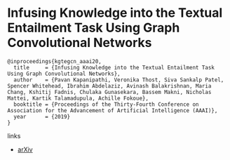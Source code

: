 # Infusing Knowledge into the Textual Entailment Task Using Graph Convolutional Networks


```
@inproceedings{kgtegcn_aaai20,
  title     = {Infusing Knowledge into the Textual Entailment Task Using Graph Convolutional Networks},
  author    = {Pavan Kapanipathi, Veronika Thost, Siva Sankalp Patel, Spencer Whitehead, Ibrahim Abdelaziz, Avinash Balakrishnan, Maria Chang, Kshitij Fadnis, Chulaka Gunasekara, Bassem Makni, Nicholas Mattei, Kartik Talamadupula, Achille Fokoue},
  booktitle = {Proceedings of the Thirty-Fourth Conference on Association for the Advancement of Artificial Intelligence (AAAI)},
  year      = {2019}
}
```

links
- [arXiv](https://arxiv.org/abs/1911.02060)
